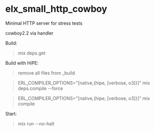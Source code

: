 # elx_small_http_cowboy

Minimal HTTP server for stress tests

cowboy2.2 via handler

Build:
> mix deps.get

Build with HiPE:
> remove all files from _build

> ERL_COMPILER_OPTIONS="[native,{hipe, [verbose, o3]}]" mix deps.compile --force

> ERL_COMPILER_OPTIONS="[native,{hipe, [verbose, o3]}]" mix compile


Start:

> mix run --no-halt
 

